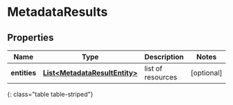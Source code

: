 # MetadataResults


## Properties

| Name | Type | Description | Notes |
| ------------ | ------------- | ------------- | ------------- |
| **entities** | [**List&lt;MetadataResultEntity&gt;**](MetadataResultEntity) | list of resources |  [optional] |
{: class="table table-striped"}



